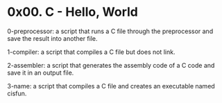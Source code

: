 # 0x00. C - Hello, World

0-preprocessor: a script that runs a C file through the preprocessor and save the result into another file.

1-compiler: a script that compiles a C file but does not link.

2-assembler: a script that generates the assembly code of a C code and save it in an output file.

3-name: a script that compiles a C file and creates an executable named cisfun.
